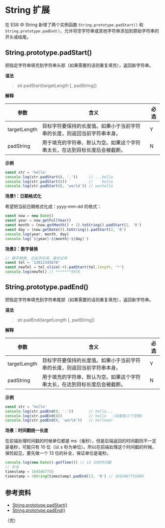 # String 扩展

在 ES8 中 String 新增了两个实例函数 `String.prototype.padStart()` 和 `String.prototype.padEnd()`，允许将空字符串或其他字符串添加到原始字符串的开头或结尾。

## String.prototype.padStart()

把指定字符串填充到字符串头部（如果需要的话则重复填充），返回新字符串。

**语法**

> str.padStart(targetLength [, padString])

**解释**

| 参数          | 含义                                                       | 必选 |
| ------------ | ---------------------------------------------------------- | ---- |
| targetLength | 目标字符要保持的长度值。如果小于当前字符串的长度，则返回当前字符串本身。 | Y   |
| padString    | 用于填充的字符串，默认为空。如果这个字符串太长，在达到目标长度后会被截断。| N   |

**示例**

```javascript
const str = 'hello'
console.log(str.padStart(8, '.'))     // ...hello
console.log(str.padStart(8))          //    hello
console.log(str.padStart(8, 'world')) // worhello
```

**场景1：日期格式化**

希望把当前日期格式化成：yyyy-mm-dd 的格式：

```javascript
const now = new Date()
const year = now.getFullYear()
const month = (now.getMonth() + 1).toString().padStart(2, '0')
const day = (now.getDate()).toString().padStart(2, '0')
console.log(year, month, day)
console.log(`${year}-${month}-${day}`)
```

**场景2：数字替换**

```javascript
// 数字替换, 比如手机号、身份证号
const tel = '13012345678'
const newTel = tel.slice(-4).padStart(tel.length, '*')
console.log(newTel) // *******5678
```

## String.prototype.padEnd()

把指定字符串填充到字符串尾部（如果需要的话则重复填充），返回新字符串。

**语法**

> str.padEnd(targetLength [, padString])

**解释**

| 参数          | 含义                                                       | 必选 |
| ------------ | ---------------------------------------------------------- | ---- |
| targetLength | 目标字符要保持的长度值。如果小于当前字符串的长度，则返回当前字符串本身。 | Y   |
| padString    | 用于填充的字符串，默认为空。如果这个字符串太长，在达到目标长度后会被截断。| N   |

**示例**

```javascript
const str = 'hello'
console.log(str.padEnd(8, '.'))       // hello...
console.log(str.padEnd(8))            // hello   (前面有三个空格)
console.log(str.padEnd(8, 'world'))   // hellowor
```

**场景：时间戳统一长度**

在前端处理时间戳的时候单位都是 ms（毫秒），但是后端返回的时间戳则不一定是毫秒，可能只有 10 位（以 s 秒为单位）。所以在前端处理这个时间戳的时候，保险起见，要先做一个 13 位的补全，保证单位是毫秒。

```javascript
console.log(new Date().getTime()) // 13 位的时间戳
// 补全
timestamp = 1643467755
timestamp = +String(timestamp).padEnd(13, '0') // 1643467755000
```

## 参考资料

* [String.prototype.padStart()](https://developer.mozilla.org/zh-CN/docs/Web/JavaScript/Reference/Global_Objects/String/padStart)
* [String.prototype.padEnd()](https://developer.mozilla.org/zh-CN/docs/Web/JavaScript/Reference/Global_Objects/String/padEnd)

（完）

